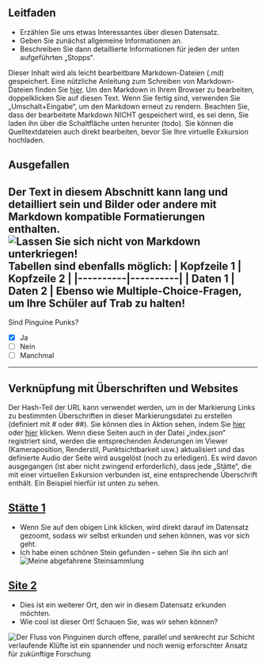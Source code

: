 ## Leitfaden
- Erzählen Sie uns etwas Interessantes über diesen Datensatz.
- Geben Sie zunächst allgemeine Informationen an.
- Beschreiben Sie dann detaillierte Informationen für jeden der unten aufgeführten „Stopps“.

Dieser Inhalt wird als leicht bearbeitbare Markdown-Dateien (.md) gespeichert. Eine nützliche Anleitung zum Schreiben von Markdown-Dateien finden Sie [hier](https://www.markdownguide.org/cheat-sheet/).
Um den Markdown in Ihrem Browser zu bearbeiten, doppelklicken Sie auf diesen Text. Wenn Sie fertig sind,
verwenden Sie „Umschalt+Eingabe“, um den Markdown erneut zu rendern.
Beachten Sie, dass der bearbeitete Markdown NICHT gespeichert wird, es sei denn, Sie laden ihn über die Schaltfläche unten herunter (todo). Sie können die Quelltextdateien auch direkt bearbeiten, bevor Sie Ihre virtuelle Exkursion hochladen. 
## Ausgefallen
Der Text in diesem Abschnitt kann lang und detailliert sein und Bilder oder andere mit Markdown kompatible Formatierungen enthalten.
![Lassen Sie sich nicht von Markdown unterkriegen!](https://upload.wikimedia.org/wikipedia/commons/7/7b/ZSL_London_-_Northern_rockhopper_penguin_%2801%29.jpg)
Tabellen sind ebenfalls möglich:
| Kopfzeile 1 | Kopfzeile 2 |
|----------|----------|
| Daten 1 | Daten 2 |
Ebenso wie Multiple-Choice-Fragen, um Ihre Schüler auf Trab zu halten!
---
Sind Pinguine Punks?
- [x] Ja
- [ ] Nein
- [ ] Manchmal
---
## Verknüpfung mit Überschriften und Websites
Der Hash-Teil der URL kann verwendet werden, um in der Markierung Links zu bestimmten Überschriften in dieser Markierungsdatei zu erstellen (definiert mit # oder ##). Sie können dies in Aktion sehen, indem Sie [hier](./#site2) oder [hier](./#guide) klicken.
Wenn diese Seiten auch in der Datei „index.json“ registriert sind, werden die entsprechenden Änderungen im Viewer (Kameraposition, Renderstil, Punktsichtbarkeit usw.) aktualisiert und das definierte Audio der Seite wird ausgelöst (noch zu erledigen).
Es wird davon ausgegangen (ist aber nicht zwingend erforderlich), dass jede „Stätte“, die mit einer virtuellen Exkursion verbunden ist, eine entsprechende Überschrift enthält. Ein Beispiel hierfür ist unten zu sehen.
## [Stätte 1](./#site1)
- Wenn Sie auf den obigen Link klicken, wird direkt darauf im Datensatz gezoomt, sodass wir 
  selbst erkunden und sehen können, was vor sich geht.
- Ich habe einen schönen Stein gefunden – sehen Sie ihn sich an!
![Meine abgefahrene Steinsammlung](https://upload.wikimedia.org/wikipedia/commons/4/41/Pet_rock.jpg)
## [Site 2](./#site2)
- Dies ist ein weiterer Ort, den wir in diesem Datensatz erkunden möchten.
- Wie cool ist dieser Ort! Schauen Sie, was wir sehen können?

![Der Fluss von Pinguinen durch offene, parallel und senkrecht zur Schicht verlaufende Klüfte ist ein spannender und noch wenig erforschter Ansatz für zukünftige Forschung](https://birdoftheweek.home.blog/wp-content/uploads/2022/01/image.png)
